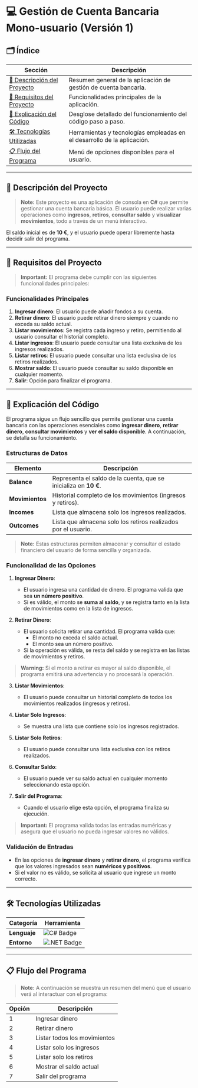 # 💻 **Gestión de Cuenta Bancaria Mono-usuario (Versión 1)**

## 🗂️ Índice

| Sección                                      | Descripción                                                                 |
|----------------------------------------------|-----------------------------------------------------------------------------|
| [📄 Descripción del Proyecto](#📄-descripción-del-proyecto) | Resumen general de la aplicación de gestión de cuenta bancaria.              |
| [📜 Requisitos del Proyecto](#📜-requisitos-del-proyecto)  | Funcionalidades principales de la aplicación.                                |
| [📝 Explicación del Código](#📝-explicación-del-código)    | Desglose detallado del funcionamiento del código paso a paso.                |
| [🛠️ Tecnologías Utilizadas](#🛠️-tecnologías-utilizadas) | Herramientas y tecnologías empleadas en el desarrollo de la aplicación.      |
| [📋 Flujo del Programa](#📋-flujo-del-programa)           | Menú de opciones disponibles para el usuario.                                |

---

## 📄 Descripción del Proyecto

> **Note:** Este proyecto es una aplicación de consola en **C#** que permite gestionar una cuenta bancaria básica. El usuario puede realizar varias operaciones como **ingresos**, **retiros**, **consultar saldo** y **visualizar movimientos**, todo a través de un menú interactivo.

El saldo inicial es de **10 €**, y el usuario puede operar libremente hasta decidir salir del programa.

---

## 📜 Requisitos del Proyecto

> **Important:** El programa debe cumplir con las siguientes funcionalidades principales:

### Funcionalidades Principales

1. **Ingresar dinero**: El usuario puede añadir fondos a su cuenta.
2. **Retirar dinero**: El usuario puede retirar dinero siempre y cuando no exceda su saldo actual.
3. **Listar movimientos**: Se registra cada ingreso y retiro, permitiendo al usuario consultar el historial completo.
4. **Listar ingresos**: El usuario puede consultar una lista exclusiva de los ingresos realizados.
5. **Listar retiros**: El usuario puede consultar una lista exclusiva de los retiros realizados.
6. **Mostrar saldo**: El usuario puede consultar su saldo disponible en cualquier momento.
7. **Salir**: Opción para finalizar el programa.

---

## 📝 Explicación del Código

El programa sigue un flujo sencillo que permite gestionar una cuenta bancaria con las operaciones esenciales como **ingresar dinero**, **retirar dinero**, **consultar movimientos** y **ver el saldo disponible**. A continuación, se detalla su funcionamiento.

### Estructuras de Datos

| Elemento              | Descripción                                                                 |
|-----------------------|-----------------------------------------------------------------------------|
| **Balance**            | Representa el saldo de la cuenta, que se inicializa en **10 €**.            |
| **Movimientos**        | Historial completo de los movimientos (ingresos y retiros).                  |
| **Incomes**            | Lista que almacena solo los ingresos realizados.                            |
| **Outcomes**           | Lista que almacena solo los retiros realizados por el usuario.              |

> **Note:** Estas estructuras permiten almacenar y consultar el estado financiero del usuario de forma sencilla y organizada.

### Funcionalidad de las Opciones

1. **Ingresar Dinero**:
   - El usuario ingresa una cantidad de dinero. El programa valida que sea **un número positivo**.
   - Si es válido, el monto se **suma al saldo**, y se registra tanto en la lista de movimientos como en la lista de ingresos.

2. **Retirar Dinero**:
   - El usuario solicita retirar una cantidad. El programa valida que:
     - El monto no exceda el saldo actual.
     - El monto sea un número positivo.
   - Si la operación es válida, se resta del saldo y se registra en las listas de movimientos y retiros.

> **Warning:** Si el monto a retirar es mayor al saldo disponible, el programa emitirá una advertencia y no procesará la operación.

3. **Listar Movimientos**:
   - El usuario puede consultar un historial completo de todos los movimientos realizados (ingresos y retiros).

4. **Listar Solo Ingresos**:
   - Se muestra una lista que contiene solo los ingresos registrados.

5. **Listar Solo Retiros**:
   - El usuario puede consultar una lista exclusiva con los retiros realizados.

6. **Consultar Saldo**:
   - El usuario puede ver su saldo actual en cualquier momento seleccionando esta opción.

7. **Salir del Programa**:
   - Cuando el usuario elige esta opción, el programa finaliza su ejecución.

> **Important:** El programa valida todas las entradas numéricas y asegura que el usuario no pueda ingresar valores no válidos.

### Validación de Entradas

- En las opciones de **ingresar dinero** y **retirar dinero**, el programa verifica que los valores ingresados sean **numéricos y positivos**.
- Si el valor no es válido, se solicita al usuario que ingrese un monto correcto.

---

## 🛠️ Tecnologías Utilizadas

| Categoría             | Herramienta                                                                 |
|-----------------------|-----------------------------------------------------------------------------|
| **Lenguaje**          | <img src="https://img.shields.io/badge/c%23-%23239120.svg?style=for-thebadge&logo=csharp&logoColor=white" alt="C# Badge"/> |
| **Entorno**           | <img src="https://img.shields.io/badge/.NET-%230512B0.svg?style=for-thebadge&logo=dotnet&logoColor=white" alt=".NET Badge"/> |

---

## 📋 Flujo del Programa

> **Note:** A continuación se muestra un resumen del menú que el usuario verá al interactuar con el programa:

| Opción | Descripción                                      |
|--------|--------------------------------------------------|
| 1      | Ingresar dinero                                  |
| 2      | Retirar dinero                                   |
| 3      | Listar todos los movimientos                     |
| 4      | Listar solo los ingresos                         |
| 5      | Listar solo los retiros                          |
| 6      | Mostrar el saldo actual                          |
| 7      | Salir del programa                               |
